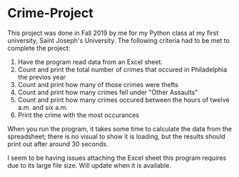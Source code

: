 # Crime-Project

This project was done in Fall 2019 by me for my Python class at my first university, Saint Joseph's University. The following criteria had to be met to complete the project:

1. Have the program read data from an Excel sheet.
2. Count and print the total number of crimes that occured in Philadelphia the previos year
3. Count and print how many of those crimes were thefts
4. Count and print how many crimes fell under "Other Assaults"
5. Count and print how many crimes occured between the hours of twelve a.m. and six a.m.
6. Print the crime with the most occurances

When you run the program, it takes some time to calculate the data from the spreadsheet; there is no visual to show it is loading, but the results should print out
 after around 30 seconds.
 
I seem to be having issues attaching the Excel sheet this program requires due to its large file size. Will update when it is available.
